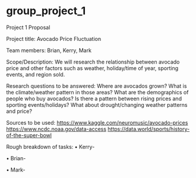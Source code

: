 # group_project_1
Project 1 Proposal

Project title: Avocado Price Fluctuation

Team members: Brian, Kerry, Mark

Scope/Description: We will research the relationship between avocado price and other factors such as weather, holiday/time of year, sporting events, and region sold.

Research questions to be answered:  Where are avocados grown? What is the climate/weather pattern in those areas? What are the demographics of people who buy avocados? Is there a pattern between rising prices and sporting events/holidays? What about drought/changing weather patterns and price?

Sources to be used:
https://www.kaggle.com/neuromusic/avocado-prices
https://www.ncdc.noaa.gov/data-access
https://data.world/sports/history-of-the-super-bowl

Rough breakdown of tasks: 
•	Kerry-


•	Brian-


•	Mark-
